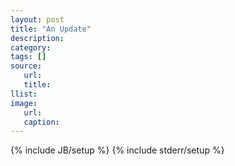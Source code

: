 ```yaml
---
layout: post
title: "An Update"
description:
category:
tags: []
source:
   url:
   title:
llist:
image:
   url:
   caption:
---
```

{% include JB/setup %}
{% include stderr/setup %}
